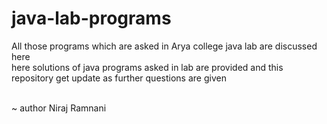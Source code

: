 # java-lab-programs
All those programs which are asked in Arya college java lab are discussed here
<br> 
 here solutions of java programs asked in lab are provided and this repository get update as further questions are given
 
 <br>
  ~ author  Niraj Ramnani 
